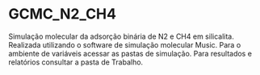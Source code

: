 # GCMC_N2_CH4
Simulação molecular da adsorção binária de N2 e CH4 em silicalita.
Realizada utilizando o software de simulação molecular Music.
Para o ambiente de variáveis acessar as pastas de simulação.
Para resultados e relatórios consultar a pasta de Trabalho.
